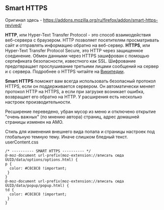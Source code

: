 ## Smart HTTPS  
  
  Оригинал здесь - https://addons.mozilla.org/ru/firefox/addon/smart-https-revived/
  
<b>HTTP</b>, или Hyper-Text Transfer Protocol - это способ взаимодействия веб-сервера с браузером. HTTP позволяет посетителям просматривать сайт и отправлять информацию обратно на веб-сервер. <b>HTTPS</b>, или Hyper-Text Transfer Protocol Secure, это HTTP через защищенное соединение. Обмен данными через HTTPS зашифрован с помощью сертификата безопасности, известного как SSL. Шифрование предотвращает прослушивание третьими лицами сообщений на сервер и с сервера. Подробнее о HTTPS читайте на <a target="_blank" href="https://ru.wikipedia.org/wiki/HTTPS">Википедии</a>.  
  
  <b>Smart HTTPS</b> поможет вам всегда использовать безопасный протокол HTTPS, если он поддерживается сервером. Он автоматически меняет протокол HTTP на HTTPS, а если при загрузке возникает ошибка, возвращает его обратно на HTTP. У расширения есть несколько настроек производительности.
  
Ресширение переведено, убран мусор из меню и отключено открытие "очень важных" (по мнению автора) страниц, адрес домашней страницы изменен на AMO.
  
Стиль для изменения внешнего вида попапа и страницы настроек под глобальную темную тему. Иначе слишком бледный текст.
userContent.css
```
/* ---------- SMART HTTPS ---------- */
@-moz-document url-prefix(moz-extension://вписать сюда UUID/data/options/options.html) {
p {
  color: #C8C8C8 !important;
 }
}
@-moz-document url-prefix(moz-extension://вписать сюда UUID/data/popup/popup.html) {
td {
  color: #C8C8C8 !important;
 }
}
```
